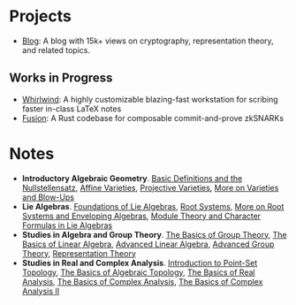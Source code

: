 # Projects

- [Blog](https://pretzeledkoala.vercel.app/): A blog with 15k+ views on cryptography, representation theory, and related topics.

## Works in Progress
- [Whirlwind](https://github.com/pretzeledkoala/whirlwind): A highly customizable blazing-fast workstation for scribing faster in-class LaTeX notes
- [Fusion](https://github.com/pretzeledkoala/fusion): A Rust codebase for composable commit-and-prove zkSNARKs

# Notes

- **Introductory Algebraic Geometry**. [Basic Definitions and the Nullstellensatz](https://pretzeledkoala.vercel.app/blog/math.ag/ag/1), [Affine Varieties](https://pretzeledkoala.vercel.app/blog/math.ag/ag/2), [Projective Varieties](https://pretzeledkoala.vercel.app/blog/math.ag/ag/3), [More on Varieties and Blow-Ups](https://pretzeledkoala.vercel.app/blog/math.ag/ag/4)
- **Lie Algebras**. [Foundations of Lie Algebras](https://pretzeledkoala.vercel.app/blog/math.rt/liealg/1), [Root Systems](https://pretzeledkoala.vercel.app/blog/math.rt/liealg/2), [More on Root Systems and Enveloping Algebras](https://pretzeledkoala.vercel.app/blog/math.rt/liealg/3), [Module Theory and Character Formulas in Lie Algebras](https://pretzeledkoala.vercel.app/blog/math.rt/liealg/4)
- **Studies in Algebra and Group Theory**. [The Basics of Group Theory](https://pretzeledkoala.vercel.app/blog/math.gm/alg/1), [The Basics of Linear Algebra](https://pretzeledkoala.vercel.app/blog/math.gm/alg/2), [Advanced Linear Algebra](https://pretzeledkoala.vercel.app/blog/math.gm/alg/3), [Advanced Group Theory](https://pretzeledkoala.vercel.app/blog/math.gm/alg/4), [Representation Theory](https://pretzeledkoala.vercel.app/blog/math.gm/alg/5)
- **Studies in Real and Complex Analysis**. [Introduction to Point-Set Topology](https://pretzeledkoala.vercel.app/blog/math.gm/anal/1), [The Basics of Algebraic Topology](https://pretzeledkoala.vercel.app/blog/math.gm/anal/2), [The Basics of Real Analysis](https://pretzeledkoala.vercel.app/blog/math.gm/anal/3), [The Basics of Complex Analysis](https://pretzeledkoala.vercel.app/blog/math.gm/anal/4), [The Basics of Complex Analysis II](https://pretzeledkoala.vercel.app/blog/math.gm/anal/5)

